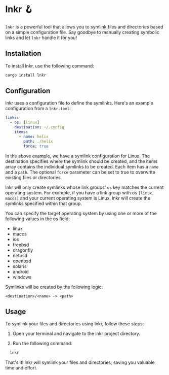 # lnkr 🪝

`lnkr` is a powerful tool that allows you to symlink files and directories based on a simple configuration file. Say goodbye to manually creating symbolic links and let `lnkr` handle it for you!

## Installation
To install lnkr, use the following command:

```bash
cargo install lnkr
```

## Configuration

lnkr uses a configuration file to define the symlinks. Here's an example configuration from a `lnkr.toml`:

```yaml
links:
  - os: [linux]
    destination: ~/.config
    items:
      - name: helix
        path: ./helix
        force: true
```

In the above example, we have a symlink configuration for Linux. The destination specifies where the symlink should be created, and the items array contains the individual symlinks to be created. Each item has a `name` and a `path`. The optional `force` parameter can be set to true to overwrite existing files or directories.

lnkr will only create symlinks whose link groups' `os` key matches the current operating system. For example, if you have a link group with os `[linux, macos]` and your current operating system is Linux, lnkr will create the symlinks specified within that group.

You can specify the target operating system by using one or more of the following values in the os field:
- linux
- macos
- ios
- freebsd
- dragonfly
- netbsd
- openbsd
- solaris
- android
- windows

Symlinks will be created by the following logic:

```
<destination>/<name> -> <path>
```

## Usage

To symlink your files and directories using lnkr, follow these steps:

1. Open your terminal and navigate to the lnkr project directory.

2. Run the following command:

```bash
  lnkr
```

That's it! lnkr will symlink your files and directories, saving you valuable time and effort.

